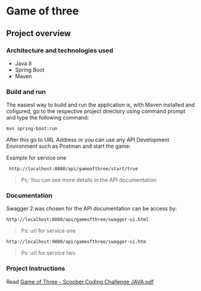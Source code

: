 # Game of three


## Project overview

### Architecture and technologies used

- Java 8
- Spring Boot
- Maven

### Build and run

The easiest way to build and run the application is, with Maven installed and cofigured, go to the respective project directory using command prompt and type 
the following command:

```shellscript
mvn spring-boot:run
```

After this go to URL Address or you can use any API Development Environment such as Postman and start the game:

Example for service one
```
 http://localhost:8080/api/gameofthree/start/true
 ```
 > Ps: You can see more details in the API documentation

### Documentation

Swagger 2 was chosen for the API documentation can be access by:

```url service one
http://localhost:8080/api/gameofthree/swagger-ui.html
```
> Ps: url for service one

```url service two
http://localhost:9000/api/gameofthree/swagger-ui.htm
```
> Ps: url for service two

### Project Instructions

Read [Game of Three - Scoober Coding Challenge JAVA.pdf](Game%20of%20Three%20-%20Scoober%20Coding%20Challenge%20JAVA.pdf)

